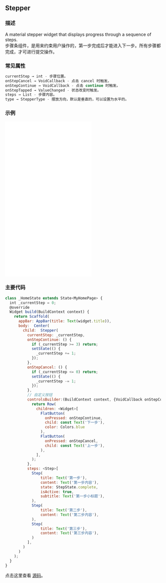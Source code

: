 ## Stepper

### 描述
A material stepper widget that displays progress through a sequence of steps.  
步骤条组件，是用来约束用户操作的，第一步完成后才能进入下一步。所有步骤都完成，才可进行提交操作。

### 常见属性
```javascript
currentStep → int - 步骤位置。
onStepCancel → VoidCallback - 点击 cancel 时触发。
onStepContinue → VoidCallback - 点击 continue 时触发。
onStepTapped → ValueChanged - 状态改变时触发。
steps → List - 步骤内容。
type → StepperType - 摆放方向，默认是垂直的，可以设置为水平的。
```


### 示例  
<iframe src="./web/index.html" width="280px" height="500px" frameborder="0" scrolling="no"></iframe>

### 主要代码
```javascript
class _HomeState extends State<MyHomePage> {
  int _currentStep = 0;
  @override
  Widget build(BuildContext context) {
    return Scaffold(
      appBar: AppBar(title: Text(widget.title)),
      body:  Center(
        child:  Stepper(
          currentStep: _currentStep,
          onStepContinue: () {
            if (_currentStep >= 3) return;
            setState(() {
              _currentStep += 1;
            });
          },
          onStepCancel: () {
            if (_currentStep <= 0) return;
            setState(() {
              _currentStep -= 1;
            });
          },
          // 自定义按钮
          controlsBuilder:(BuildContext context, {VoidCallback onStepContinue, VoidCallback onStepCancel}){
            return Row(
              children: <Widget>[
                FlatButton(
                  onPressed: onStepContinue,
                  child: const Text('下一步'),
                  color: Colors.blue
                ),
                FlatButton(
                  onPressed: onStepCancel,
                  child: const Text('上一步'),
                ),
              ],
            );
          },
          steps: <Step>[
            Step(
                title: Text('第一步'),
                content: Text('第一步内容'),
                state: StepState.complete,
                isActive: true,
                subtitle: Text('第一步小标题'),
            ),
            Step(
                title: Text('第二步'),
                content: Text('第二步内容'),
            ),
            Step(
                title: Text('第三步'),
                content: Text('第三步内容'),
            )
          ],
        )
      )
    );
  }
}
```

点击这里查看 [源码](./web/main.dart)。


